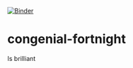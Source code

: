 [![Binder](https://mybinder.org/badge_logo.svg)](https://mybinder.org/v2/gh/ethan-redmond/congenial-fortnight/Master)

# congenial-fortnight

Is brilliant
